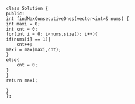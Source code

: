     class Solution {
    public:
    int findMaxConsecutiveOnes(vector<int>& nums) {
    int maxi = 0;
    int cnt = 0;
    for(int i = 0; i<nums.size(); i++){
    if(nums[i] == 1){
        cnt++;
    maxi = max(maxi,cnt);
    }
    else{
        cnt = 0;
    }
    }
    return maxi;
      
    }
    };
